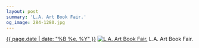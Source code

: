 ```yaml
---
layout: post
summary: 'L.A. Art Book Fair.'
og_image: 284-1280.jpg
---
```


<p>
  <time><a href="/284">{{ page.date | date: "%B %e, %Y" }}</a></time>
  <a href="/284"><img src="{{ site.assets_url }}/284-640.jpg" srcset="{{ site.assets_url }}/284-1280.jpg 1280w, {{ site.assets_url }}/284-960.jpg 960w, {{ site.assets_url }}/284-640.jpg 640w, {{ site.assets_url }}/284-320.jpg 320w" sizes="(min-width: 700px) 50vw, calc(100vw - 2rem)" alt="L.A. Art Book Fair." /></a>
  <span>L.A. Art Book Fair.</span>
</p>
